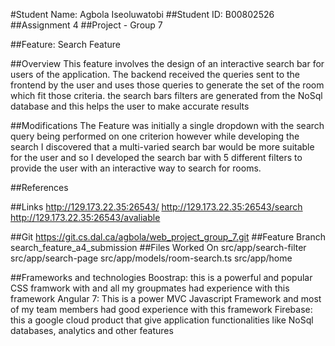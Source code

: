 #Student Name: Agbola Iseoluwatobi 
##Student ID: B00802526 
##Assignment 4 
##Project - Group 7  

##Feature: Search Feature  

##Overview 
This feature involves the design of an interactive search bar for users of the application. 
The backend received the queries sent to the frontend by the user and uses those queries to generate
the set of the room which fit those criteria. the search bars filters are generated from the NoSql database and this helps the user to make 
accurate results

##Modifications 
The Feature was initially a single dropdown with the search query being performed on one criterion however while developing the search I discovered that a multi-varied search bar would be more suitable for the user and so I developed the search bar with 5 different filters to provide the user with an interactive way to search for rooms.

##References




##Links
  http://129.173.22.35:26543/
  http://129.173.22.35:26543/search
  http://129.173.22.35:26543/avaliable
  

##Git
  https://git.cs.dal.ca/agbola/web_project_group_7.git
##Feature Branch
     search_feature_a4_submission
##Files Worked On
  src/app/search-filter
  src/app/search-page
  src/app/models/room-search.ts
  src/app/home



##Frameworks and technologies 
Boostrap: this is a powerful and popular CSS framwork with and all my groupmates had experience with this framework
Angular 7: This is a power MVC Javascript Framework and most of my team members had good experience with this framework
Firebase: this a google cloud product that give application functionalities like NoSql databases, analytics and other features 

